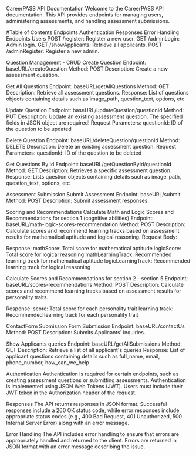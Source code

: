 CareerPASS API Documentation
Welcome to the CareerPASS API documentation. This API provides endpoints for managing users, administering assessments, and handling assessment submissions.

#Table of Contents
Endpoints
Authentication
Responses
Error Handling
Endpoints
Users
POST /register: Register a new user.
GET /adminLogin: Admin login.
GET /showApplicants: Retrieve all applicants.
POST /adminRegister: Register a new admin.

Question Management - CRUD
Create Question
Endpoint: baseURL/createQuestion
Method: POST
Description: Create a new assessment question.


Get All Questions
Endpoint: baseURL/getAllQuestions
Method: GET
Description: Retrieve all assessment questions.
Response: List of questions objects containing details such as image_path, question_text, options, etc

Update Question
Endpoint: baseURL/updateQuestion/questionId
Method: PUT
Description: Update an existing assessment question. The specified fields in JSON object are required!
Request Parameters:
questionId: ID of the question to be updated

Delete Question
Endpoint: baseURL/deleteQuestion/questionId
Method: DELETE
Description: Delete an existing assessment question.
Request Parameters:
questionId: ID of the question to be deleted

Get Questions By Id
Endpoint: baseURL/getQuestionById/questionId
Method: GET
Description: Retrieves a specific assessment question.
Response: Lists question objects containing details such as image_path, question_text, options, etc

Assessment Submission
Submit Assessment
Endpoint: baseURL/submit
Method: POST
Description: Submit assessment responses.

Scoring and Recommendations
Calculate Math and Logic Scores and Recommendations for section 1 (cognitive abilities)
Endpoint: baseURL/math-logic-scores-recommendation
Method: POST
Description: Calculate scores and recommend learning tracks based on assessment results for mathematical aptitude and logical reasoning.
Request Body:

Response:
mathScore: Total score for mathematical aptitude
logicScore: Total score for logical reasoning
mathLearningTrack: Recommended learning track for mathematical aptitude
logicLearningTrack: Recommended learning track for logical reasoning

Calculate Scores and Recommendations for section 2 - section 5
Endpoint: baseURL/scores-recommendations
Method: POST
Description: Calculate scores and recommend learning tracks based on assessment results for personality traits.

Response:
score: Total score for each personality trait
learning track: Recommended learning track for each personality trait


ContactForm Submission
Form Submission
Endpoint: baseURL/contactUs
Method: POST
Description: Submits Applicants' inquiries.

Show Applicants queries
Endpoint: baseURL/getAllSubmissions
Method: GET
Description: Retrieve a list of all applicant's queries
Response:  List of applicant questions containing details such as full_name, email, phone_number, how_can_we_help 

Authentication
Authentication is required for certain endpoints, such as creating assessment questions or submitting assessments. Authentication is implemented using JSON Web Tokens (JWT). Users must include their JWT token in the Authorization header of the request.

Responses
The API returns responses in JSON format. Successful responses include a 200 OK status code, while error responses include appropriate status codes (e.g., 400 Bad Request, 401 Unauthorized, 500 Internal Server Error) along with an error message.

Error Handling
The API includes error handling to ensure that errors are appropriately handled and returned to the client. Errors are returned in JSON format with an error message describing the issue.

